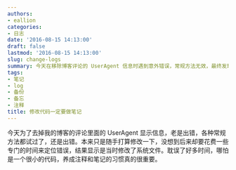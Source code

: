 ```yaml
---
authors:
- eallion
categories:
- 日志
date: '2016-08-15 14:13:00'
draft: false
lastmod: '2016-08-15 14:13:00'
slug: change-logs
summary: 今天在移除博客评论的 UserAgent 信息时遇到意外错误，常规方法无效，最终发现是系统文件被误修改导致。耗时排查提醒我们：即使面对微小代码改动，养成注释和记录习惯也至关重要！
tags:
- 笔记
- log
- 备份
- 备忘
- 注释
title: 修改代码一定要做笔记
---
```

今天为了去掉我的博客的评论里面的 UserAgent 显示信息，老是出错，各种常规方法都试过了，还是出错。本来只是随手打算修改一下，没想到后来却要花费一些专门的时间来定位错误，结果显示是当时修改了系统文件。耽误了好多时间，哪怕是一个很小的代码，养成注释和笔记的习惯真的很重要。